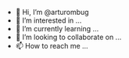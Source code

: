 - 👋 Hi, I’m @arturombug
- 👀 I’m interested in ...
- 🌱 I’m currently learning ...
- 💞️ I’m looking to collaborate on ...
- 📫 How to reach me ...

<!---
arturombug/arturombug is a ✨ special ✨ repository because its `README.md` (this file) appears on your GitHub profile.
You can click the Preview link to take a look at your changes.
--->
